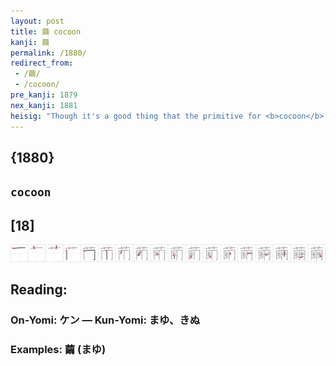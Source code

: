 ```yaml
---
layout: post
title: 繭 cocoon
kanji: 繭
permalink: /1880/
redirect_from:
 - /繭/
 - /cocoon/
pre_kanji: 1879
nex_kanji: 1881
heisig: "Though it's a good thing that the primitive for <b>cocoon</b> has been radically abbreviated from this, its full form as a kanji, the story it holds is a charming one. The silkworm (<i>insect</i>) eats the leaves of the mulberry bush (the <i>flowers</i>), digests them and transforms them into <i>thread</i> with which it spins about itself, in mystic wisdom, its own coffin (the <i>hood</i>). The dividing line that separates the two elements helps the picture of the little worm cutting itself off from contact with the outside world, but as a character stroke, it is a clear exception."
---
```


## {1880}

## `cocoon`

## [18]

<div class="stroke"><img src="../images/E7B9AD.png" /></div>

## Reading:

### On-Yomi: ケン &mdash; Kun-Yomi: まゆ、きぬ

### Examples: 繭 (まゆ)
